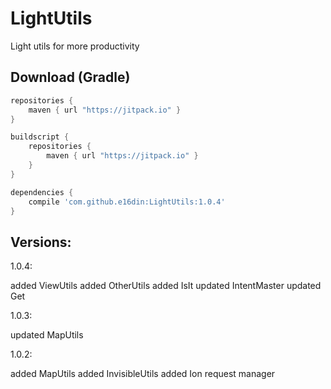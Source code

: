 # LightUtils
Light utils for more productivity

## Download (Gradle)

```groovy
repositories {
    maven { url "https://jitpack.io" }
}

buildscript {
    repositories {
        maven { url "https://jitpack.io" }
    }
}

dependencies {
    compile 'com.github.e16din:LightUtils:1.0.4'
}
```

## Versions:


1.0.4:

added ViewUtils
added OtherUtils
added IsIt
updated IntentMaster
updated Get

1.0.3:

updated MapUtils

1.0.2:

added MapUtils
added InvisibleUtils
added Ion request manager